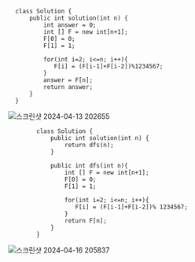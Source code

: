 
      class Solution {
          public int solution(int n) {
              int answer = 0;
              int [] F = new int[n+1];
              F[0] = 0;
              F[1] = 1;
          
              for(int i=2; i<=n; i++){
                 F[i] = (F[i-1]+F[i-2])%1234567;
              }
              answer = F[n];
              return answer;
          }
      }
  
  ![스크린샷 2024-04-13 202655](https://github.com/Ajaewoo/codingTest/assets/95599247/655a2c7a-23ed-46b3-a76c-d00a3f24895d)



            class Solution {
                public int solution(int n) {
                    return dfs(n);
                }
                
                public int dfs(int n){
                    int [] F = new int[n+1];
                    F[0] = 0;
                    F[1] = 1;
                    
                    for(int i=2; i<=n; i++){
                       F[i] = (F[i-1]+F[i-2])% 1234567;
                    }
                    return F[n];
                }
            }

![스크린샷 2024-04-16 205837](https://github.com/Ajaewoo/codingTest/assets/95599247/521b290a-10e0-4316-8626-823ad63eb13b)
